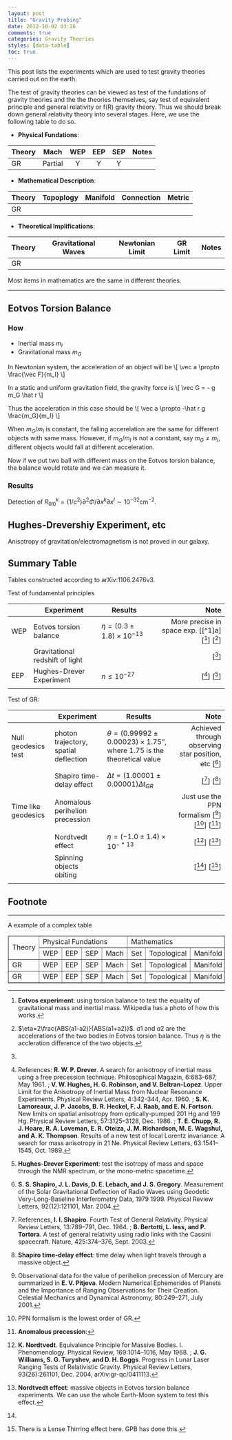 ```yaml
---
layout: post
title: "Gravity Probing"
date: 2012-10-02 03:26
comments: true
categories: Gravity Theories 
styles: [data-table]
toc: true
---
```


This post lists the experiments which are used to test gravity theories carried out on the earth.

<!-- more -->


The test of gravity theories can be viewed as test of the fundations of gravity theories and the the theories themselves, say test of equivalent principle and general relativity or f(R) gravity theory. Thus we should break down general relativity theory into several stages. Here, we use the following table to do so.


* **Physical Fundations**:

| Theory |  Mach | WEP  |  EEP  |  SEP | Notes  |
|:------ |:-----:|:------:|:------:|:------:|:------| 
| GR | Partial |  Y |  Y |  Y |   |



* **Mathematical Description**:

| Theory |Topoplogy | Manifold | Connection | Metric | 
|:----|:------:|:------:|:-----:|:------:|
|  GR |     |          |        |       |



* **Theoretical Implifications**:

| Theory | Gravitational Waves | Newtonian Limit |  GR Limit | Notes | 
|:----|:------:|:------:|:-----:|:------:|
| GR |    |   |


Most items in mathematics are the same in different theories.


-----


## Eotvos Torsion Balance


### How

* Inertial mass $m_I$
* Gravitational mass $m_G$

In Newtonian system, the acceleration of an object will be
\\[ \vec a \propto \frac{\vec F}{m_I} \\]

In a static and uniform gravitation field, the gravity force is
\\[ \vec G = - g m_G \hat r \\]

Thus the acceleration in this case should be
\\[ \vec a \propto -\hat r g \frac{m_G}{m_I} \\]

When $m_G/m_I$ is constant, the falling accerelation are the same for different objects with same mass. However, if $m_G/m_I$ is not a constant, say $m_G\ne m_I$, different objects would fall at different acceleration.

Now if we put two ball with different mass on the Eotvos torsion balance, the balance would rotate and we can measure it.

### Results

Detection of $R^k_{0l0}=(1/c^2)\partial^2\Phi/\partial x^k\partial x^l \sim 10^{-32} \text{cm}^{-2}$.



## Hughes-Drevershiy Experiment, etc

Anisotropy of gravitation/electromagnetism is not proved in our galaxy.




## Summary Table

Tables constructed according to arXiv:1106.2476v3.


Test of fundamental principles

|  |  Experiment   | Results | Note |
| ------ | ------ | ------ | -----: |
| WEP | Eotvos torsion balance |    $\eta = (0.3 \pm 1.8) \times 10^{-13}$    |   More precise in space exp.  [[^1]a] [[^1b]] [[^1c]] |
|  |  Gravitational redshift of light  |     |  [[^2]]  |
| EEP | Hughes-Drever Experiment |  $n \le 10^{-27}$   |  [[^3a]] [[^3b]]  |
|  |     |       |    |


Test of GR:

|  |  Experiment   | Results | Note |
| ------ | ------ | ------ | -----: |
| Null geodesics test |  photon trajectory, spatial deflection   |  $\theta = (0.99992\pm 0.00023)\times 1.75''$, where 1.75 is the theoretical value     |  Achieved through observing star position, etc [[^4]]  |
|   |  Shapiro time-delay effect  |  $\Delta t = (1.00001\pm 0.00001)\Delta t_{GR}$   |  [[^5a]] [[^5b]]  |
| Time like geodesics |  Anomalous perihelion precession  |     |    Just use the PPN formalism   [[^6a]] [[^6b]] [[^6c]] |
|   | Nordtvedt effect |  $\eta = (-1.0 \pm 1.4) \times 10^{-*13}$ | [[^7a]] [[^7b]]  |
|    | Spinning objects obiting  |                |  [[^8a]] [[^8b]]        |
|    |                    |                 |                      |



## Footnote


[^1a]: arXiv:0712.0607

[^1b]: **Eotvos experiment**: using torsion balance to test the equality of gravitational mass and inertial mass. Wikipedia has a photo of how this works. 

[^1c]: $\eta=2\frac{ABS(a1-a2)}{ABS(a1+a2)}$. $a1$ and $a2$ are the accelerations of the two bodies in Eotvos torsion balance. Thus $\eta$ is the accleration difference of the two objects.

[^2]: 

[^3a]: References: **R. W. P. Drever**. A search for anisotropy of inertial mass using a free precession technique. Philosophical Magazin, 6:683-687, May 1961.  ;   **V. W. Hughes, H. G. Robinson, and V. Beltran-Lopez**. Upper Limit for the Anisotropy of Inertial Mass from Nuclear Resonance Experiments. Physical Review Letters, 4:342-344, Apr. 1960.    ;   **S. K. Lamoreaux, J. P. Jacobs, B. R. Heckel, F. J. Raab, and E. N. Fortson**. New limits on spatial anisotropy from optically-pumped 201 Hg and 199 Hg. Physical Review Letters, 57:3125–3128, Dec. 1986.    ;     **T. E. Chupp, R. J. Hoare, R. A. Loveman, E. R. Oteiza, J. M. Richardson, M. E. Wagshul, and A. K. Thompson**. Results of a new test of local Lorentz invariance: A search for mass anisotropy in 21 Ne. Physical Review Letters, 63:1541–1545, Oct. 1989.

[^3b]: **Hughes-Drever Experiment**: test the isotropy of mass and space through the NMR spectrum, or the mono-metric spacetime.

[^3c]: **n**: four momentum of the test particle  is $p_\mu = \frac{m g_{\mu\nu}u^\nu}{\sqrt{-g_{\alpha\beta}u^\alpha u^\beta}} + \frac{ n h_{\mu\nu}u^\nu }{ -h_{\alpha\beta} u^\alpha u^\beta }$. Thus $n$ is the effect of another metric.

[^4]: **S. S. Shapiro, J. L. Davis, D. E. Lebach, and J. S. Gregory**. Measurement of the Solar Gravitational Deflection of Radio Waves using Geodetic Very-Long-Baseline Interferometry Data, 1979 1999. Physical Review Letters, 92(12):121101, Mar. 2004.


[^5a]: References, **I. I. Shapiro**. Fourth Test of General Relativity. Physical Review Letters, 13:789–791, Dec. 1964.   ;   **B. Bertotti, L. Iess, and P. Tortora**. A test of general relativity using radio links with the Cassini spacecraft. Nature, 425:374–376, Sept. 2003.

[^5b]:  **Shapiro time-delay effect**: time delay when light travels through a massive object.

[^6a]:  Observational data for the value of perihelion precession of Mercury are summarized in **E. V. Pitjeva**. Modern Numerical Ephemerides of Planets and the Importance of Ranging Observations for Their Creation. Celestial Mechanics and Dynamical Astronomy, 80:249–271, July 2001. 

[^6b]: PPN formalism is the lowest order of GR.

[^6c]: **Anomalous precession**:

[^7a]:  **K. Nordtvedt**. Equivalence Principle for Massive Bodies. I. Phenomenology. Physical Review, 169:1014–1016, May 1968.   ;  **J. G. Williams, S. G. Turyshev, and D. H. Boggs**. Progress in Lunar Laser Ranging Tests of Relativistic Gravity. Physical Review Letters, 93(26):261101, Dec. 2004, arXiv:gr-qc/0411113.

[^7b]: **Nordtvedt effect**: massive objects in Eotvos torsion balance experiments. We can use the whole Earth-Moon system to test this effect.

[^8a]: 

[^8b]: There is a Lense Thirring effect here. GPB has done this.









------

A example of a complex table


<table border="1">

<tr>
<td rowspan="2">Theory</td>
<td colspan="4">Physical Fundations</td>
<td colspan="5">Mathematics</td>
<td>Notes</td>
</tr>

<!-- Second row -->

<tr>
<td>WEP</td>
<td>EEP</td>
<td>SEP</td>
<td>Mach</td>
<td>Set</td>
<td>Topological</td>
<td>Manifold</td>
<td>Connection</td>
<td>Metric</td>
<td></td>
</tr>

<!-- Second row -->

<tr>
<td>GR</td>
<td>WEP</td>
<td>EEP</td>
<td>SEP</td>
<td>Mach</td>
<td>Set</td>
<td>Topological</td>
<td>Manifold</td>
<td>Connection</td>
<td>Metric</td>
<td></td>
</tr>


<!-- Third row -->

<tr>
<td>GR</td>
<td>WEP</td>
<td>EEP</td>
<td>SEP</td>
<td>Mach</td>
<td>Set</td>
<td>Topological</td>
<td>Manifold</td>
<td>Connection</td>
<td>Metric</td>
<td></td>
</tr>


</table>
